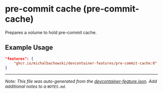 
# pre-commit cache (pre-commit-cache)

Prepares a volume to hold pre-commit cache.

## Example Usage

```json
"features": {
    "ghcr.io/michalbachowski/devcontainer-features/pre-commit-cache:0": {}
}
```





---

_Note: This file was auto-generated from the [devcontainer-feature.json](https://github.com/michalbachowski/devcontainer-features/blob/main/src/pre-commit-cache/devcontainer-feature.json).  Add additional notes to a `NOTES.md`._
